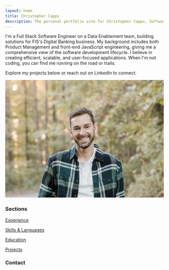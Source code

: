 ```yaml
---
layout: home
title: Christopher Capps
description: The personal portfolio site for Christopher Capps, Software Engineer in the Charlotte, NC area
---
```

I'm a Full Stack Software Engineer on a Data Enablement team, building solutions for FIS's Digital Banking business. My background includes both Product Management and front-end JavaScript engineering, giving me a comprehensive view of the software development lifecycle. I believe in creating efficient, scalable, and user-focused applications. When I'm not coding, you can find me running on the road or trails.

Explore my projects below or reach out on LinkedIn to connect.

![Professional Headshot](assets/images/headshot-2024.jpeg)

### Sections

[Experience](/experience)

[Skills & Languages](/skills)

[Education](/education)

[Projects](/projects)

### Contact
